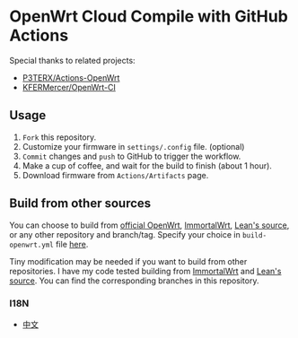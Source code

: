 # OpenWrt Cloud Compile with GitHub Actions

Special thanks to related projects:
- [P3TERX/Actions-OpenWrt](https://github.com/P3TERX/Actions-OpenWrt)
- [KFERMercer/OpenWrt-CI](https://github.com/KFERMercer/OpenWrt-CI)

## Usage

1. `Fork` this repository.
2. Customize your firmware in `settings/.config` file. (optional)
3. `Commit` changes and `push` to GitHub to trigger the workflow.
4. Make a cup of coffee, and wait for the build to finish (about 1 hour).
5. Download firmware from `Actions/Artifacts` page.

## Build from other sources

You can choose to build from
[official OpenWrt](https://github.com/openwrt/openwrt),
[ImmortalWrt](https://github.com/immortalwrt/immortalwrt),
[Lean's source](https://github.com/coolsnowwolf/lede),
or any other repository and branch/tag.
Specify your choice in `build-openwrt.yml` file
[here](.github/workflows/build.yml#L60-L61).

Tiny modification may be needed if you want to build from other repositories.
I have my code tested building from
[ImmortalWrt](https://github.com/muhac/openwrt-action/tree/immortal) and
[Lean's source](https://github.com/muhac/openwrt-action/tree/leanlede).
You can find the corresponding branches in this repository.

### I18N
- [中文](README_zhCN.md)
